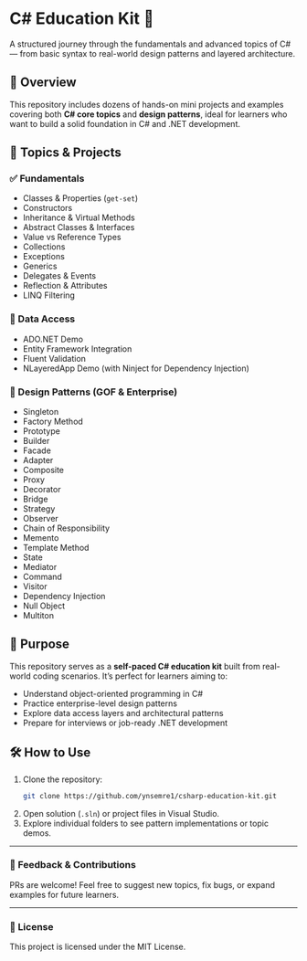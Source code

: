 # C# Education Kit 📘

A structured journey through the fundamentals and advanced topics of C# — from basic syntax to real-world design patterns and layered architecture.

## 📸 Overview

This repository includes dozens of hands-on mini projects and examples covering both **C# core topics** and **design patterns**, ideal for learners who want to build a solid foundation in C# and .NET development.

## 📂 Topics & Projects

### ✅ Fundamentals
- Classes & Properties (`get-set`)
- Constructors
- Inheritance & Virtual Methods
- Abstract Classes & Interfaces
- Value vs Reference Types
- Collections
- Exceptions
- Generics
- Delegates & Events
- Reflection & Attributes
- LINQ Filtering

### 💾 Data Access
- ADO.NET Demo
- Entity Framework Integration
- Fluent Validation
- NLayeredApp Demo (with Ninject for Dependency Injection)

### 🎯 Design Patterns (GOF & Enterprise)
- Singleton
- Factory Method
- Prototype
- Builder
- Facade
- Adapter
- Composite
- Proxy
- Decorator
- Bridge
- Strategy
- Observer
- Chain of Responsibility
- Memento
- Template Method
- State
- Mediator
- Command
- Visitor
- Dependency Injection
- Null Object
- Multiton

## 🎯 Purpose

This repository serves as a **self-paced C# education kit** built from real-world coding scenarios. It’s perfect for learners aiming to:
- Understand object-oriented programming in C#
- Practice enterprise-level design patterns
- Explore data access layers and architectural patterns
- Prepare for interviews or job-ready .NET development

## 🛠️ How to Use

1. Clone the repository:
   ```bash
   git clone https://github.com/ynsemre1/csharp-education-kit.git
   ```
2. Open solution (`.sln`) or project files in Visual Studio.
3. Explore individual folders to see pattern implementations or topic demos.

---

### 💬 Feedback & Contributions

PRs are welcome! Feel free to suggest new topics, fix bugs, or expand examples for future learners.

---

### 📘 License

This project is licensed under the MIT License.
